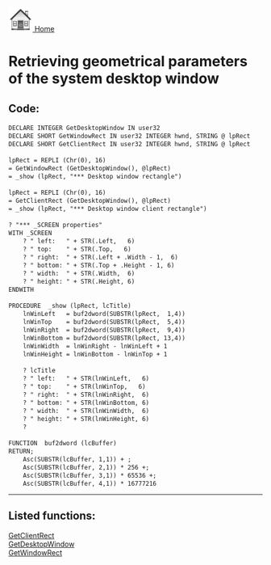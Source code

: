 [<img src="../images/home.png"> Home ](https://github.com/VFPX/Win32API)  

# Retrieving geometrical parameters of the system desktop window

## Code:
```foxpro  
DECLARE INTEGER GetDesktopWindow IN user32
DECLARE SHORT GetWindowRect IN user32 INTEGER hwnd, STRING @ lpRect
DECLARE SHORT GetClientRect IN user32 INTEGER hwnd, STRING @ lpRect

lpRect = REPLI (Chr(0), 16)
= GetWindowRect (GetDesktopWindow(), @lpRect)
= _show (lpRect, "*** Desktop window rectangle")
	
lpRect = REPLI (Chr(0), 16)
= GetClientRect (GetDesktopWindow(), @lpRect)
= _show (lpRect, "*** Desktop window client rectangle")

? "*** _SCREEN properties"
WITH _SCREEN
	? "	left:   " + STR(.Left,   6)
	? "	top:	" + STR(.Top,	6)
	? "	right:  " + STR(.Left + .Width - 1,  6)
	? "	bottom: " + STR(.Top + .Height - 1, 6)
	? "	width:  " + STR(.Width,  6)
	? "	height: " + STR(.Height, 6)
ENDWITH

PROCEDURE  _show (lpRect, lcTitle)
	lnWinLeft   = buf2dword(SUBSTR(lpRect,  1,4))
	lnWinTop	= buf2dword(SUBSTR(lpRect,  5,4))
	lnWinRight  = buf2dword(SUBSTR(lpRect,  9,4))
	lnWinBottom = buf2dword(SUBSTR(lpRect, 13,4))
	lnWinWidth  = lnWinRight - lnWinLeft + 1
	lnWinHeight = lnWinBottom - lnWinTop + 1

	? lcTitle
	? "	left:   " + STR(lnWinLeft,   6)
	? "	top:	" + STR(lnWinTop,	6)
	? "	right:  " + STR(lnWinRight,  6)
	? "	bottom: " + STR(lnWinBottom, 6)
	? "	width:  " + STR(lnWinWidth,  6)
	? "	height: " + STR(lnWinHeight, 6)
	?

FUNCTION  buf2dword (lcBuffer)
RETURN;
	Asc(SUBSTR(lcBuffer, 1,1)) + ;
	Asc(SUBSTR(lcBuffer, 2,1)) * 256 +;
	Asc(SUBSTR(lcBuffer, 3,1)) * 65536 +;
	Asc(SUBSTR(lcBuffer, 4,1)) * 16777216  
```  
***  


## Listed functions:
[GetClientRect](../libraries/user32/GetClientRect.md)  
[GetDesktopWindow](../libraries/user32/GetDesktopWindow.md)  
[GetWindowRect](../libraries/user32/GetWindowRect.md)  
